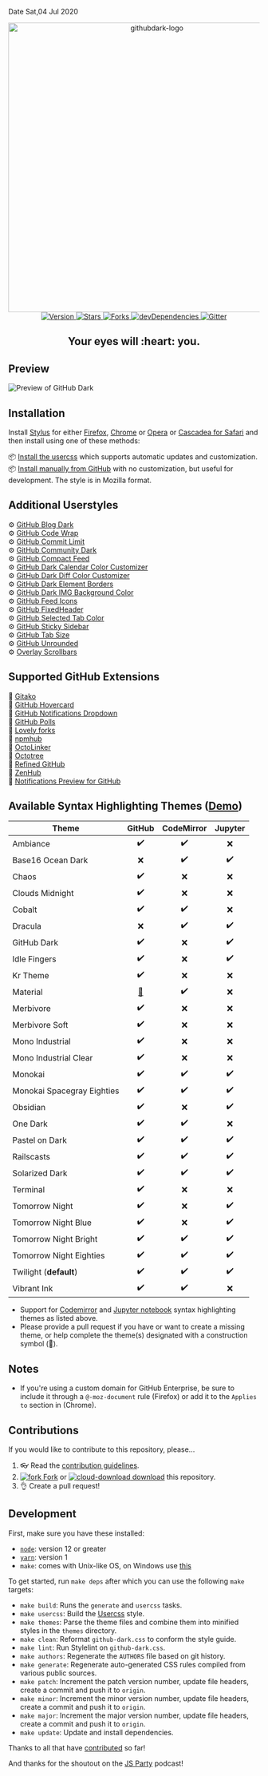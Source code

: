 Date Sat,04 Jul 2020
<p align="center">
  <img alt="githubdark-logo" src="https://cdn.jsdelivr.net/gh/StylishThemes/logos@master/github.dark/githubdark-mini.svg" width="580">
  <br>
  <a href="https://github.com/StylishThemes/GitHub-Dark/tags">
    <img src="https://img.shields.io/github/tag/StylishThemes/GitHub-Dark.svg?label=version&style=flat" alt="Version">
  </a>
  <a href="https://github.com/StylishThemes/GitHub-Dark/stargazers">
    <img src="https://img.shields.io/github/stars/StylishThemes/GitHub-Dark.svg?style=flat" alt="Stars">
  </a>
  <a href="https://github.com/StylishThemes/GitHub-Dark/network">
    <img src="https://img.shields.io/github/forks/StylishThemes/GitHub-Dark.svg?style=flat" alt="Forks">
  </a>
  <a href="https://david-dm.org/StylishThemes/GitHub-Dark?type=dev">
    <img src="https://img.shields.io/david/dev/StylishThemes/GitHub-Dark.svg?label=devDependencies&style=flat" alt="devDependencies">
  </a>
  <a href="https://gitter.im/StylishThemes/GitHub-Dark">
    <img src="https://img.shields.io/gitter/room/StylishThemes/Github-Dark.js.svg?maxAge=2592000&style=flat" alt="Gitter">
  </a>
</p>
<h2 align="center">Your eyes will&nbsp;:heart:&nbsp;you.</h2>

## Preview

![Preview of GitHub Dark](./images/screenshots/after_blue.png)

## Installation

Install [Stylus](https://add0n.com/stylus.html) for either [Firefox](https://addons.mozilla.org/en-US/firefox/addon/styl-us/), [Chrome](https://chrome.google.com/webstore/detail/stylus/clngdbkpkpeebahjckkjfobafhncgmne) or [Opera](https://addons.opera.com/en-gb/extensions/details/stylus/) or [Cascadea for Safari](https://cascadea.app/) and then install using one of these methods:

📦 [Install the usercss](https://raw.githubusercontent.com/StylishThemes/GitHub-Dark/master/github-dark.user.css) which supports automatic updates and customization.<br>
📦 [Install manually from GitHub](https://raw.githubusercontent.com/StylishThemes/GitHub-Dark/master/github-dark.css) with no customization, but useful for development. The style is in Mozilla format.<br>

## Additional Userstyles

⚙️ [GitHub Blog Dark](https://github.com/StylishThemes/GitHub-Blog-Dark)<br>
⚙️ [GitHub Code Wrap](https://github.com/StylishThemes/GitHub-code-wrap)<br>
⚙️ [GitHub Commit Limit](https://github.com/StylishThemes/GitHub-Commit-Limit)<br>
⚙️ [GitHub Community Dark](https://github.com/StylishThemes/GitHub-Community-Dark)<br>
⚙️ [GitHub Compact Feed](https://github.com/StylishThemes/GitHub-Compact-Feed)<br>
⚙️ [GitHub Dark Calendar Color Customizer](https://github.com/StylishThemes/Feature-Override-Styles)<br>
⚙️ [GitHub Dark Diff Color Customizer](https://github.com/StylishThemes/Feature-Override-Styles)<br>
⚙️ [GitHub Dark Element Borders](https://github.com/StylishThemes/Feature-Override-Styles)<br>
⚙️ [GitHub Dark IMG Background Color](https://raw.githubusercontent.com/StylishThemes/Feature-Override-Styles/master/github-dark-img-bg-clr.user.css)<br>
⚙️ [GitHub Feed Icons](https://github.com/StylishThemes/GitHub-Feed-Icons)<br>
⚙️ [GitHub FixedHeader](https://github.com/StylishThemes/GitHub-FixedHeader)<br>
⚙️ [GitHub Selected Tab Color](https://github.com/StylishThemes/GitHub-Selected-Tab-Color)<br>
⚙️ [GitHub Sticky Sidebar](https://github.com/StylishThemes/GitHub-Sticky-Sidebar)<br>
⚙️ [GitHub Tab Size](https://github.com/StylishThemes/GitHub-tab-size)<br>
⚙️ [GitHub Unrounded](https://github.com/StylishThemes/GitHub-Unrounded)<br>
⚙️ [Overlay Scrollbars](https://github.com/StylishThemes/Overlay-Scrollbars)<br>

## Supported GitHub Extensions

💾 [Gitako](https://github.com/EnixCoda/Gitako)<br>
💾 [GitHub Hovercard](https://github.com/Justineo/github-hovercard)<br>
💾 [GitHub Notifications Dropdown](https://openuserjs.org/scripts/joeytwiddle/Github_Notifications_Dropdown)<br>
💾 [GitHub Polls](https://github.com/apex/gh-polls)<br>
💾 [Lovely forks](https://github.com/musically-ut/lovely-forks#lovely-forks)<br>
💾 [npmhub](https://github.com/npmhub/npmhub)<br>
💾 [OctoLinker](https://github.com/OctoLinker/OctoLinker)<br>
💾 [Octotree](https://github.com/buunguyen/octotree/#octotree)<br>
💾 [Refined GitHub](https://github.com/sindresorhus/refined-github)<br>
💾 [ZenHub](https://www.zenhub.io/)<br>
💾 [Notifications Preview for GitHub](https://github.com/tanmayrajani/notifications-preview-github)<br>

## Available Syntax Highlighting Themes ([Demo](https://stylishthemes.github.io/GitHub-Dark/))

| Theme                      |   GitHub    |  CodeMirror  |    Jupyter   |
|----------------------------|:-----------:|:------------:|:------------:|
| Ambiance                   |      ✔️     |      ✔️     |      ❌      |
| Base16 Ocean Dark          |      ❌     |      ✔️     |      ✔️      |
| Chaos                      |      ✔️     |      ❌     |      ❌      |
| Clouds Midnight            |      ✔️     |      ❌     |      ❌      |
| Cobalt                     |      ✔️     |      ✔️     |      ❌      |
| Dracula                    |      ❌     |      ✔️     |      ✔️      |
| GitHub Dark                |      ✔️     |      ❌     |      ✔️      |
| Idle Fingers               |      ✔️     |      ❌     |      ✔️      |
| Kr Theme                   |      ✔️     |      ❌     |      ❌      |
| Material                   |   [🚧][1]   |      ✔️     |      ❌      |
| Merbivore                  |      ✔️     |      ❌     |      ❌      |
| Merbivore Soft             |      ✔️     |      ❌     |      ❌      |
| Mono Industrial            |      ✔️     |      ❌     |      ❌      |
| Mono Industrial Clear      |      ✔️     |      ❌     |      ❌      |
| Monokai                    |      ✔️     |      ✔️     |      ✔️      |
| Monokai Spacegray Eighties |      ✔️     |      ✔️     |      ✔️      |
| Obsidian                   |      ✔️     |      ❌     |      ✔️      |
| One Dark                   |      ✔️     |      ✔️     |      ❌      |
| Pastel on Dark             |      ✔️     |      ✔️     |      ✔️      |
| Railscasts                 |      ✔️     |      ✔️     |      ✔️      |
| Solarized Dark             |      ✔️     |      ✔️     |      ✔️      |
| Terminal                   |      ✔️     |      ❌     |      ❌      |
| Tomorrow Night             |      ✔️     |      ❌     |      ✔️      |
| Tomorrow Night Blue        |      ✔️     |      ❌     |      ✔️      |
| Tomorrow Night Bright      |      ✔️     |      ✔️     |      ✔️      |
| Tomorrow Night Eighties    |      ✔️     |      ✔️     |      ✔️      |
| Twilight (**default**)     |      ✔️     |      ✔️     |      ✔️      |
| Vibrant Ink                |      ✔️     |      ✔️     |      ❌      |

- Support for [Codemirror](https://codemirror.net/demo/theme.html) and [Jupyter notebook](https://github.com/sujitpal/statlearning-notebooks/blob/master/src/chapter2.ipynb) syntax highlighting themes as listed above.
- Please provide a pull request if you have or want to create a missing theme, or help complete the theme(s) designated with a construction symbol (🚧).

[1]:https://github.com/StylishThemes/GitHub-Dark/pull/568

## Notes

- If you're using a custom domain for GitHub Enterprise, be sure to include it through a `@-moz-document` rule (Firefox) or add it to the `Applies to` section in (Chrome).

## Contributions

If you would like to contribute to this repository, please...

1. 👓 Read the [contribution guidelines](./.github/CONTRIBUTING.md).
1. [![fork](https://user-images.githubusercontent.com/136959/42383736-c4cb0db8-80fd-11e8-91ca-12bae108bccc.png) Fork](https://github.com/StylishThemes/GitHub-Dark/fork) or [![cloud-download](https://user-images.githubusercontent.com/136959/42401932-9ee9cae0-813d-11e8-8691-16e29a85d3b9.png) download](https://github.com/StylishThemes/GitHub-Dark/archive/master.zip) this repository.
1. 👌 Create a pull request!

## Development

First, make sure you have these installed:

- [`node`](https://nodejs.org): version 12 or greater
- [`yarn`](https://classic.yarnpkg.com/en/docs/install/): version 1
- `make`: comes with Unix-like OS, on Windows use [this](https://stackoverflow.com/a/54086635/808699)

To get started, run `make deps` after which you can use the following `make` targets:

- `make build`: Runs the `generate` and `usercss` tasks.
- `make usercss`: Build the [Usercss](https://github.com/openstyles/stylus/wiki/Usercss) style.
- `make themes`: Parse the theme files and combine them into minified styles in the `themes` directory.
- `make clean`: Reformat `github-dark.css` to conform the style guide.
- `make lint`: Run Stylelint on `github-dark.css`.
- `make authors`: Regenerate the `AUTHORS` file based on git history.
- `make generate`: Regenerate auto-generated CSS rules compiled from various public sources.
- `make patch`: Increment the patch version number, update file headers, create a commit and push it to `origin`.
- `make minor`: Increment the minor version number, update file headers, create a commit and push it to `origin`.
- `make major`: Increment the major version number, update file headers, create a commit and push it to `origin`.
- `make update`: Update and install dependencies.

Thanks to all that have [contributed](./AUTHORS) so far!

And thanks for the shoutout on the [JS Party](https://changelog.com/jsparty/20#transcript-71) podcast!
